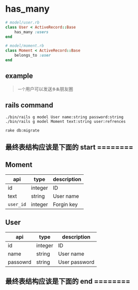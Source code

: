 # has_many
```rb
# model/user.rb
class User < ActiveRecord::Base
    has_many :users
end

# model/moment.rb
class Moment < ActiveRecord::Base
    belongs_to :user
end
```

## example
> `一个`用户可以发送`多条`朋友圈


## rails command
```shell
./bin/rails g model User name:string password:string
./bin/rails g model Moment text:string user:refrences

rake db:migrate
```

## 最终表结构应该是下面的 start ========

## Moment
| api       | type    | description |
| --------- | ------- | ----------- |
| id        | integer | ID          |
| text      | string  | User name   |
| `user_id` | integer | Forgin key  |

## User
| api      | type    | description   |
| -------- | ------- | ------------- |
| id       | integer | ID            |
| name     | string  | User name     |
| passowrd | string  | User password |


## 最终表结构应该是下面的 end ========
